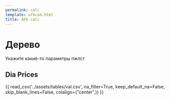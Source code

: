 ```yaml
---
permalink: calc
template: afkcak.html
title: AFK calc
---
```


# Дерево

Укажите какие-то параметры
пжлст

## Dia Prices

{{ read_csv('../assets/tables/val.csv', na_filter=True, keep_default_na=False, skip_blank_lines=False,  colalign=("center",)) }} 

